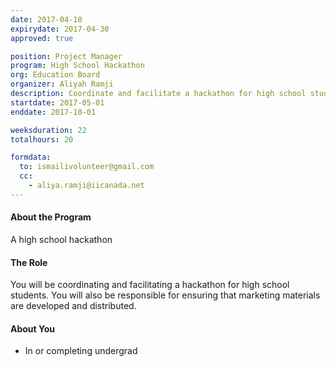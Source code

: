 ```yaml
---
date: 2017-04-10
expirydate: 2017-04-30
approved: true

position: Project Manager
program: High School Hackathon
org: Education Board
organizer: Aliyah Ramji
description: Coordinate and facilitate a hackathon for high school students
startdate: 2017-05-01
enddate: 2017-10-01

weeksduration: 22
totalhours: 20

formdata:
  to: ismailivolunteer@gmail.com
  cc:
    - aliya.ramji@iicanada.net
---
```


#### About the Program

A high school hackathon

#### The Role

You will be coordinating and facilitating a hackathon for high school students. You will also be responsible for ensuring that marketing materials are developed and distributed.

#### About You

- In or completing undergrad
